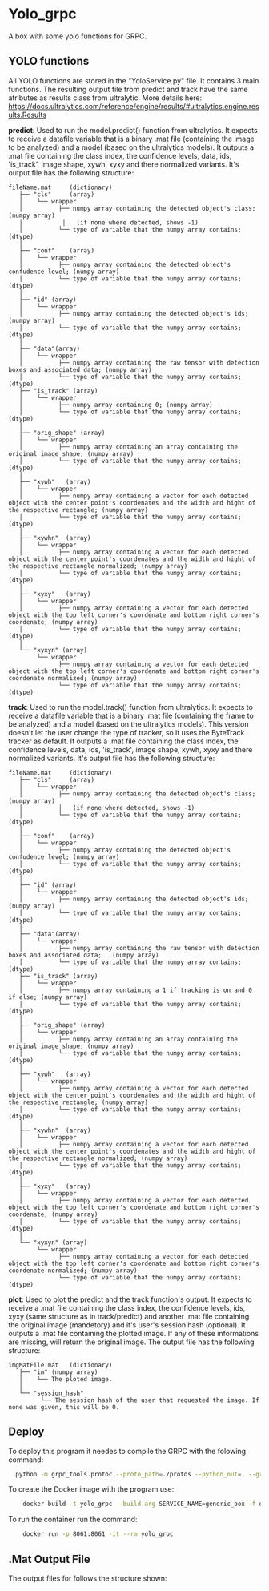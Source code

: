 # Yolo_grpc

A box with some yolo functions for GRPC.

## YOLO functions

All YOLO functions are stored in the "YoloService.py" file. It contains 3 main functions. 
The resulting output file from predict and track have the same atributes as results class from ultralytic. More details here: https://docs.ultralytics.com/reference/engine/results/#ultralytics.engine.results.Results

**predict**:
Used to run the model.predict() function from ultralytics. It expects to receive a datafile variable that is a binary .mat file (containing the image to be analyzed) and a model (based on the ultralytics models). It outputs a .mat file containing the class index, the confidence levels, data, ids, 'is_track', image shape, xywh, xyxy and there normalized variants.
It's output file has the following structure:

```
fileName.mat 	 (dictionary)
   ├── "cls"	 (array)
   │    └── wrapper
   │  	      ├── numpy array containing the detected object's class; (numpy array)
   │           │   (if none where detected, shows -1)
   │  	      └── type of variable that the numpy array contains; (dtype)
   │
   ├── "conf"	 (array)
   │    └── wrapper
   │  	      ├── numpy array containing the detected object's confudence level; (numpy array)
   │  	      └── type of variable that the numpy array contains; (dtype)
   │
   ├── "id"	(array)
   │    └── wrapper
   │  	      ├── numpy array containing the detected object's ids; (numpy array)
   │  	      └── type of variable that the numpy array contains; (dtype)
   │
   ├── "data"(array)
   │    └── wrapper
   │  	      ├── numpy array containing the raw tensor with detection boxes and associated data; (numpy array)
   │  	      └── type of variable that the numpy array contains; (dtype)
   ├── "is_track" (array)
   │    └── wrapper
   │  	      ├── numpy array containing 0; (numpy array)
   │  	      └── type of variable that the numpy array contains; (dtype)
   │
   ├── "orig_shape"	(array)
   │    └── wrapper
   │  	      ├── numpy array containing an array containing the original image shape; (numpy array)
   │  	      └── type of variable that the numpy array contains; (dtype)
   │
   ├── "xywh"	(array)
   │    └── wrapper
   │  	      ├── numpy array containing a vector for each detected object with the center point's coordenates and the width and hight of the respective rectangle; (numpy array)
   │  	      └── type of variable that the numpy array contains; (dtype)
   │
   ├── "xywhn"	(array)
   │    └── wrapper
   │  	      ├── numpy array containing a vector for each detected object with the center point's coordenates and the width and hight of the respective rectangle normalized; (numpy array)
   │  	      └── type of variable that the numpy array contains; (dtype)
   │
   ├── "xyxy"	(array)
   │    └── wrapper
   │  	      ├── numpy array containing a vector for each detected object with the top left corner's coordenate and bottom right corner's coordenate; (numpy array)
   │  	      └── type of variable that the numpy array contains; (dtype)
   │
   └── "xyxyn" (array)
        └── wrapper
              ├── numpy array containing a vector for each detected object with the top left corner's coordenate and bottom right corner's coordenate normalized; (numpy array)
              └── type of variable that the numpy array contains; (dtype)
```

**track**:
Used to run the model.track() function from ultralytics. It expects to receive a datafile variable that is a binary .mat file (containing the frame to be analyzed) and a model (based on the ultralytics models). This version doesn't let the user change the type of tracker, so it uses the ByteTrack tracker as default. It outputs a .mat file containing the class index, the confidence levels, data, ids, 'is_track', image shape, xywh, xyxy and there normalized variants. 
It's output file has the following structure:

```
fileName.mat 	 (dictionary)
   ├── "cls"	 (array)
   │    └── wrapper
   │  	      ├── numpy array containing the detected object's class; (numpy array)
   │          │   (if none where detected, shows -1)
   │  	      └── type of variable that the numpy array contains; (dtype)
   │
   ├── "conf"	 (array)
   │    └── wrapper
   │  	      ├── numpy array containing the detected object's confudence level; (numpy array)
   │  	      └── type of variable that the numpy array contains; (dtype)
   │
   ├── "id"	(array)
   │    └── wrapper
   │  	      ├── numpy array containing the detected object's ids; (numpy array)
   │  	      └── type of variable that the numpy array contains; (dtype)
   │
   ├── "data"(array)
   │    └── wrapper
   │  	      ├── numpy array containing the raw tensor with detection boxes and associated data;	(numpy array)
   │  	      └── type of variable that the numpy array contains; (dtype)
   ├── "is_track" (array)
   │    └── wrapper
   │  	      ├── numpy array containing a 1 if tracking is on and 0 if else; (numpy array)
   │  	      └── type of variable that the numpy array contains; (dtype)
   │
   ├── "orig_shape"	(array)
   │    └── wrapper
   │  	      ├── numpy array containing an array containing the original image shape; (numpy array)
   │  	      └── type of variable that the numpy array contains; (dtype)
   │
   ├── "xywh"	(array)
   │    └── wrapper
   │  	      ├── numpy array containing a vector for each detected object with the center point's coordenates and the width and hight of the respective rectangle; (numpy array)
   │  	      └── type of variable that the numpy array contains; (dtype)
   │
   ├── "xywhn"	(array)
   │    └── wrapper
   │  	      ├── numpy array containing a vector for each detected object with the center point's coordenates and the width and hight of the respective rectangle normalized; (numpy array)
   │  	      └── type of variable that the numpy array contains; (dtype)
   │
   ├── "xyxy"	(array)
   │    └── wrapper
   │  	      ├── numpy array containing a vector for each detected object with the top left corner's coordenate and bottom right corner's coordenate; (numpy array)
   │  	      └── type of variable that the numpy array contains; (dtype)
   │
   └── "xyxyn" (array)
        └── wrapper
              ├── numpy array containing a vector for each detected object with the top left corner's coordenate and bottom right corner's coordenate normalized; (numpy array)
              └── type of variable that the numpy array contains; (dtype)
```

**plot**:
Used to plot the predict and the track function's output. It expects to receive a .mat file containing the class index, the confidence levels, ids, xyxy (same structure as in track/predict) and another .mat file containing the original image (mandetory) and it's user's session hash (optional). It outputs a .mat file containing the plotted image. If any of these informations are missing, will return the original image.
The output file has the following structure:

```
imgMatFile.mat 	 (dictionary)
   ├── "im" (numpy array)
   │    └── The ploted image.
   │
   └── "session_hash"
         └── The session hash of the user that requested the image. If none was given, this will be 0.
```

## Deploy

To deploy this program it needes to compile the GRPC with the folowing command:

```bash
  python -m grpc_tools.protoc --proto_path=./protos --python_out=. --grpc_python_out=. generic_box.proto
```
To create the Docker image with the program use:

```bash
    docker build -t yolo_grpc --build-arg SERVICE_NAME=generic_box -f docker/Dockerfile .
```

To run the container run the command:

```bash
    docker run -p 8061:8061 -it --rm yolo_grpc
```


## .Mat Output File

The output files for  follows the structure shown:

